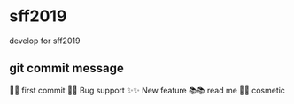 # sff2019

develop for sff2019

## git commit message

🎉:tada: first commit
🐛:bug: Bug support
✨:sparkles: New feature
📚:books: read me
💄:lipstick: cosmetic

